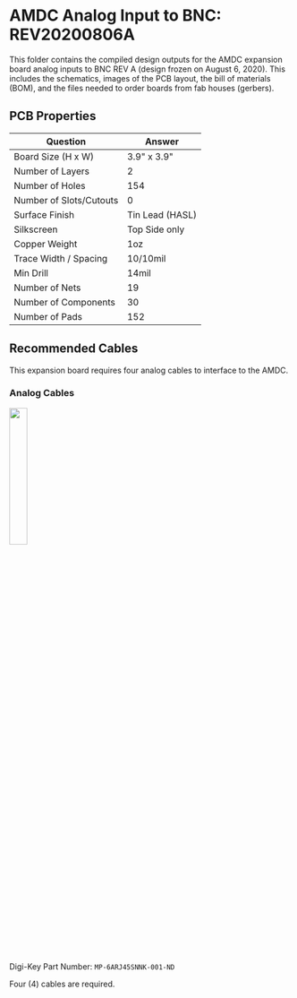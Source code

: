 # AMDC Analog Input to BNC: REV20200806A

This folder contains the compiled design outputs for the AMDC expansion board analog inputs to BNC REV A (design frozen on August 6, 2020). This includes the schematics, images of the PCB layout, the bill of materials (BOM), and the files needed to order boards from fab houses (gerbers).

## PCB Properties

| Question                | Answer           |
|-------------------------|------------------|
| Board Size (H x W)      | 3.9" x 3.9"      |
| Number of Layers        | 2                |
| Number of Holes         | 154              |
| Number of Slots/Cutouts | 0                |
| Surface Finish          | Tin Lead (HASL)  |
| Silkscreen              | Top Side only    |
| Copper Weight           | 1oz              |
| Trace Width / Spacing   | 10/10mil         |
| Min Drill               | 14mil            |
| Number of Nets          | 19               |
| Number of Components    | 30               |
| Number of Pads          | 152              |


## Recommended Cables

This expansion board requires four analog cables to interface to the AMDC.

### Analog Cables

<img src="https://media.digikey.com/Photos/Amphenol%20Photos/MFG_MP-6ARJ45SNNK.jpg" width="25%" />

Digi-Key Part Number: `MP-6ARJ45SNNK-001-ND`

Four (4) cables are required.
